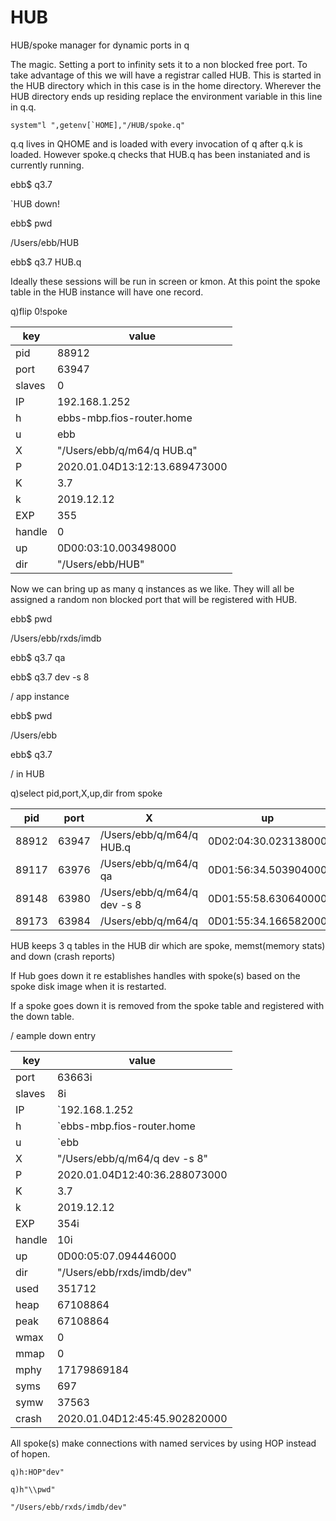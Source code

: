 # HUB
HUB/spoke manager for dynamic ports in q

The magic. Setting a port to infinity sets it to a non blocked free port.
To take advantage of this we will have a registrar called HUB.
This is started in the HUB directory which in this case is in the home directory.
Wherever the HUB directory ends up residing replace the environment variable in this line in q.q.

```system"l ",getenv[`HOME],"/HUB/spoke.q"```

q.q lives in QHOME and is loaded with every invocation of q after q.k is loaded.
However spoke.q checks that HUB.q has been instaniated and is currently running.

ebb$ q3.7

`HUB down!
 
ebb$ pwd

/Users/ebb/HUB

ebb$ q3.7 HUB.q

Ideally these sessions will be run in screen or kmon.
At this point the spoke table in the HUB instance will have one record.

q)flip 0!spoke

key|value
------|------------------------------
pid   | 88912                        
port  | 63947                        
slaves| 0                            
IP    | 192.168.1.252                
h     | ebbs-mbp.fios-router.home    
u     | ebb                          
X     | "/Users/ebb/q/m64/q HUB.q"   
P     | 2020.01.04D13:12:13.689473000
K     | 3.7                          
k     | 2019.12.12                   
EXP   | 355                          
handle| 0                            
up    | 0D00:03:10.003498000         
dir   | "/Users/ebb/HUB"       

Now we can bring up as many q instances as we like.
They will all be assigned a random non blocked port that will be registered with HUB.

ebb$ pwd

/Users/ebb/rxds/imdb

ebb$ q3.7 qa

ebb$ q3.7 dev -s 8

/ app instance

ebb$ pwd

/Users/ebb

ebb$ q3.7

/ in HUB

q)select pid,port,X,up,dir from spoke

pid|port|X|up|dir
-----|-----|---------------------------|--------------------|------------------------
88912|63947|/Users/ebb/q/m64/q HUB.q|0D02:04:30.023138000|/Users/ebb/HUB
89117|63976|/Users/ebb/q/m64/q qa|0D01:56:34.503904000|/Users/ebb/rxds/imdb/qa
89148|63980|/Users/ebb/q/m64/q dev -s 8|0D01:55:58.630640000|/Users/ebb/rxds/imdb/dev
89173|63984|/Users/ebb/q/m64/q|0D01:55:34.166582000|/Users/ebb

HUB keeps 3 q tables in the HUB dir which are spoke, memst(memory stats) and down (crash reports)

If Hub goes down it re establishes handles with spoke(s) based on the spoke disk image when it is restarted.

If a spoke goes down it is removed from the spoke table and registered with the down table.

/ eample down entry

key|value
------|------------------------------
port  | 63663i
slaves| 8i
IP    | `192.168.1.252
h     | `ebbs-mbp.fios-router.home
u     | `ebb
X     | "/Users/ebb/q/m64/q dev -s 8"
P     | 2020.01.04D12:40:36.288073000
K     | 3.7
k     | 2019.12.12
EXP   | 354i
handle| 10i
up    | 0D00:05:07.094446000
dir   | "/Users/ebb/rxds/imdb/dev"
used  | 351712
heap  | 67108864
peak  | 67108864
wmax  | 0
mmap  | 0
mphy  | 17179869184
syms  | 697
symw  | 37563
crash | 2020.01.04D12:45:45.902820000

All spoke(s) make connections with named services by using HOP instead of hopen.

```q)h:HOP"dev"```

```q)h"\\pwd"```

```"/Users/ebb/rxds/imdb/dev"```

